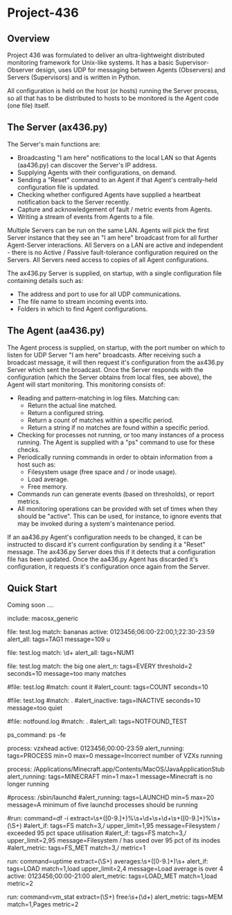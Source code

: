 Project-436
===========
Overview
--------
Project 436 was formulated to deliver an ultra-lightweight distributed monitoring
framework for Unix-like systems.  It has a basic Supervisor-Observer design, uses
UDP for messaging between Agents (Observers) and Servers (Supervisors) and is written
in Python.

All configuration is held on the host (or hosts) running the Server process, so all
that has to be distributed to hosts to be monitored is the Agent code (one file) itself.

The Server (ax436.py)
---------------------
The Server's main functions are:

- Broadcasting "I am here" notifications to the local LAN so that
  Agents (aa436.py) can discover the Server's IP address.
- Supplying Agents with their configurations, on demand.
- Sending a "Reset" command to an Agent if that Agent's centrally-held
  configuration file is updated.
- Checking whether configured Agents have supplied a heartbeat
  notification back to the Server recently.
- Capture and acknowledgement of fault / metric events from
  Agents.
- Writing a stream of events from Agents to a file.

Multiple Servers can be run on the same LAN.  Agents will pick the
first Server instance that they see an "I am here" broadcast from for all
further Agent-Server interactions.  All Servers on a LAN are active 
and independent - there is no Active / Passive fault-tolerance configuration
required on the Servers.  All Servers need access to copies of all Agent configurations.

The ax436.py Server is supplied, on startup, with a single configuration
file containing details such as:

- The address and port to use for all UDP communications.
- The file name to stream incoming events into.
- Folders in which to find Agent configurations.

The Agent (aa436.py)
--------------------
The Agent process is supplied, on startup, with the port number on which
to listen for UDP Server "I am here" broadcasts.  After receiving such a broadcast
message, it will then request it's configuration from the ax436.py Server
which sent the broadcast.  Once the Server responds with the configuration
(which the Server obtains from local files, see above), the Agent will start
monitoring.  This monitoring consists of:

- Reading and pattern-matching in log files.  Matching can:
  - Return the actual line matched.
  - Return a configured string.
  - Return a count of matches within a specific period.
  - Return a string if no matches are found within a specific period.
- Checking for processes not running, or too many instances of a
  process running.  The Agent is supplied with a "ps" command to use
  for these checks.
- Periodically running commands in order to obtain information from
  a host such as:
  - Filesystem usage (free space and / or inode usage).
  - Load average.
  - Free memory.
- Commands run can generate events (based on thresholds), or report
  metrics.
- All monitoring operations can be provided with set of times when
  they should be "active".  This can be used, for instance, to ignore
  events that may be invoked during a system's maintenance period.

If an aa436.py Agent's configuration needs to be changed, it can be
instructed to discard it's current configuration by sending it a "Reset"
message.  The ax436.py Server does this if it detects that a configuration
file has been updated.  Once the aa436.py Agent has discarded it's
configuration, it requests it's configuration once again from the Server.

Quick Start
-----------
Coming soon ....


include:           macosx_generic

file:              test.log
match:             bananas
active:            0123456;06:00-22:00,1;22:30-23:59
alert_all:         tags=TAG1  message=109 u

file:              test.log
match:             \d+
alert_all:         tags=NUM1

file:              test.log
match:             the big one
alert_n:           tags=EVERY  threshold=2  seconds=10  message=too many matches

#file:              test.log
#match:             count it
#alert_count:       tags=COUNT  seconds=10

#file:              test.log
#match:             .
#alert_inactive:    tags=INACTIVE  seconds=10  message=too quiet

#file:              notfound.log
#match:             .
#alert_all:         tags=NOTFOUND_TEST

ps_command:        ps -fe

process:           vzxhead
active:            0123456;00:00-23:59
alert_running:     tags=PROCESS  min=0  max=0  message=Incorrect number of VZXs running

process:           /Applications/Minecraft.app/Contents/MacOS/JavaApplicationStub
alert_running:     tags=MINECRAFT  min=1  max=1  message=Minecraft is no longer running

#process:           /sbin/launchd
#alert_running:     tags=LAUNCHD  min=5  max=20  message=A minimum of five launchd processes should be running

#run:               command=df -i  extract=\s+([0-9\.]+)%\s+\d+\s+\d+\s+([0-9\.]+)%\s+(\S+)
#alert_if:          tags=FS  match=3,/  upper_limit=1,95  message=Filesystem / exceeded 95 pct space utilisation
#alert_if:          tags=FS  match=3,/  upper_limit=2,95  message=Filesystem / has used over 95 pct of its inodes
#alert_metric:      tags=FS_MET  match=3,/  metric=1

run:               command=uptime  extract=(\S+) averages:\s+([0-9\.]+)\s+
alert_if:          tags=LOAD  match=1,load  upper_limit=2,4  message=Load average is over 4
active:            0123456;00:00-21:00
alert_metric:      tags=LOAD_MET  match=1,load  metric=2

run:               command=vm_stat  extract=(\S+) free:\s+(\d+)
alert_metric:      tags=MEM  match=1,Pages  metric=2
